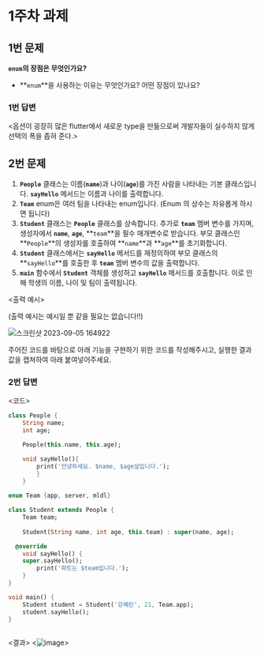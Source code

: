# 1주차 과제

## 1번 문제

**`enum`의 장점은 무엇인가요?**

- **`enum`**을 사용하는 이유는 무엇인가요? 어떤 장점이 있나요?

### 1번 답변

<옵션이 굉장히 많은 flutter에서 새로운 type을 만듦으로써 개발자들이 실수하지 않게 선택의 폭을 좁혀 준다.>

## 2번 문제

1. **`People`** 클래스는 이름(**`name`**)과 나이(**`age`**)를 가진 사람을 나타내는 기본 클래스입니다. **`sayHello`** 메서드는 이름과 나이를 출력합니다.
2. **`Team`** enum은 여러 팀을 나타내는 enum입니다. (Enum 의 상수는 자유롭게 하시면 됩니다)
3. **`Student`** 클래스는 **`People`** 클래스를 상속합니다. 추가로 **`team`** 멤버 변수를 가지며, 생성자에서 **`name`**, **`age`**, **`team`**을 필수 매개변수로 받습니다. 부모 클래스인 **`People`**의 생성자를 호출하여 **`name`**과 **`age`**를 초기화합니다.
4. **`Student`** 클래스에서는 **`sayHello`** 메서드를 재정의하여 부모 클래스의 **`sayHello`**를 호출한 후 **`team`** 멤버 변수의 값을 출력합니다.
5. **`main`** 함수에서 **`Student`** 객체를 생성하고 **`sayHello`** 메서드를 호출합니다. 이로 인해 학생의 이름, 나이 및 팀이 출력됩니다.

<출력 예시>

(출력 예시는 예시일 뿐 같을 필요는 없습니다!!)

![스크린샷 2023-09-05 164922](https://github.com/GDSC-Hanyang/2023-App-Study/assets/43240607/f2097263-23ea-4345-8ae9-b18a3df74516)


주어진 코드를 바탕으로 아래 기능을 구현하기 위한 코드를 작성해주시고, 실행한 결과값을 캡쳐하여 아래 붙여넣어주세요.


### 2번 답변

<코드>
```dart
class People {
	String name;
	int age;

	People(this.name, this.age);

	void sayHello(){
		print('안녕하세요. $name, $age살입니다.');
		}
	}
 
enum Team {app, server, mldl}

class Student extends People {
	Team team;
	
	Student(String name, int age, this.team) : super(name, age);

  @override
	void sayHello() {
    super.sayHello();
		print('파트는 $team입니다.');
	}
}

void main() {
	Student student = Student('강혜린', 21, Team.app);
	student.sayHello();
}
	
```
<결과>
<![image](https://github.com/GDSC-Hanyang/2023-App-Study/assets/141254653/694f586d-e23a-49fb-bdf0-6f3022bfae16)>
